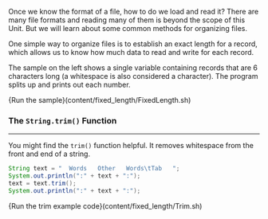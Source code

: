 Once we know the format of a file, how to do we load and read it? There are many file formats and reading many of them is beyond the scope of this Unit. But we will learn about some common methods for organizing files.

One simple way to organize files is to establish an exact length for a record, which allows us to know how much data to read and write for each record. 

The sample on the left shows a single variable containing records that are 6 characters long (a whitespace is also considered a character). The program splits up and prints out each number.

{Run the sample}(content/fixed_length/FixedLength.sh)


### The `String.trim()` Function
----
You might find the `trim()` function helpful. It removes whitespace from the front and end of a string.

```java
String text = "  Words   Other   Words\tTab   ";
System.out.println(":" + text + ":");
text = text.trim();
System.out.println(":" + text + ":");
```

{Run the trim example code}(content/fixed_length/Trim.sh)

